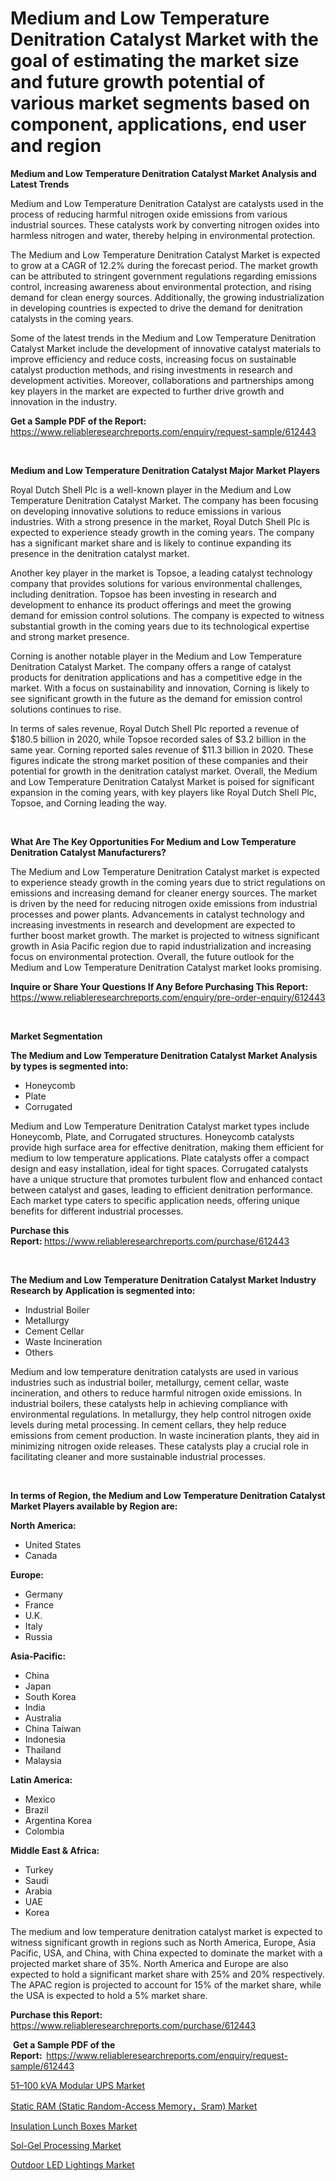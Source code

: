 <p><h1>Medium and Low Temperature Denitration Catalyst Market with the goal of estimating the market size and future growth potential of various market segments based on component, applications, end user and region</h1></p><p><strong>Medium and Low Temperature Denitration Catalyst Market Analysis and Latest Trends</strong></p>
<p><p>Medium and Low Temperature Denitration Catalyst are catalysts used in the process of reducing harmful nitrogen oxide emissions from various industrial sources. These catalysts work by converting nitrogen oxides into harmless nitrogen and water, thereby helping in environmental protection.</p><p>The Medium and Low Temperature Denitration Catalyst Market is expected to grow at a CAGR of 12.2% during the forecast period. The market growth can be attributed to stringent government regulations regarding emissions control, increasing awareness about environmental protection, and rising demand for clean energy sources. Additionally, the growing industrialization in developing countries is expected to drive the demand for denitration catalysts in the coming years.</p><p>Some of the latest trends in the Medium and Low Temperature Denitration Catalyst Market include the development of innovative catalyst materials to improve efficiency and reduce costs, increasing focus on sustainable catalyst production methods, and rising investments in research and development activities. Moreover, collaborations and partnerships among key players in the market are expected to further drive growth and innovation in the industry.</p></p>
<p><strong>Get a Sample PDF of the Report:&nbsp;</strong> <a href="https://www.reliableresearchreports.com/enquiry/request-sample/612443">https://www.reliableresearchreports.com/enquiry/request-sample/612443</a></p>
<p>&nbsp;</p>
<p><strong>Medium and Low Temperature Denitration Catalyst Major Market Players</strong></p>
<p><p>Royal Dutch Shell Plc is a well-known player in the Medium and Low Temperature Denitration Catalyst Market. The company has been focusing on developing innovative solutions to reduce emissions in various industries. With a strong presence in the market, Royal Dutch Shell Plc is expected to experience steady growth in the coming years. The company has a significant market share and is likely to continue expanding its presence in the denitration catalyst market.</p><p>Another key player in the market is Topsoe, a leading catalyst technology company that provides solutions for various environmental challenges, including denitration. Topsoe has been investing in research and development to enhance its product offerings and meet the growing demand for emission control solutions. The company is expected to witness substantial growth in the coming years due to its technological expertise and strong market presence.</p><p>Corning is another notable player in the Medium and Low Temperature Denitration Catalyst Market. The company offers a range of catalyst products for denitration applications and has a competitive edge in the market. With a focus on sustainability and innovation, Corning is likely to see significant growth in the future as the demand for emission control solutions continues to rise.</p><p>In terms of sales revenue, Royal Dutch Shell Plc reported a revenue of $180.5 billion in 2020, while Topsoe recorded sales of $3.2 billion in the same year. Corning reported sales revenue of $11.3 billion in 2020. These figures indicate the strong market position of these companies and their potential for growth in the denitration catalyst market. Overall, the Medium and Low Temperature Denitration Catalyst Market is poised for significant expansion in the coming years, with key players like Royal Dutch Shell Plc, Topsoe, and Corning leading the way.</p></p>
<p>&nbsp;</p>
<p><strong>What Are The Key Opportunities For Medium and Low Temperature Denitration Catalyst Manufacturers?</strong></p>
<p><p>The Medium and Low Temperature Denitration Catalyst market is expected to experience steady growth in the coming years due to strict regulations on emissions and increasing demand for cleaner energy sources. The market is driven by the need for reducing nitrogen oxide emissions from industrial processes and power plants. Advancements in catalyst technology and increasing investments in research and development are expected to further boost market growth. The market is projected to witness significant growth in Asia Pacific region due to rapid industrialization and increasing focus on environmental protection. Overall, the future outlook for the Medium and Low Temperature Denitration Catalyst market looks promising.</p></p>
<p><strong>Inquire or Share Your Questions If Any Before Purchasing This Report:</strong> <a href="https://www.reliableresearchreports.com/enquiry/pre-order-enquiry/612443">https://www.reliableresearchreports.com/enquiry/pre-order-enquiry/612443</a></p>
<p>&nbsp;</p>
<p><strong>Market Segmentation</strong></p>
<p><strong>The Medium and Low Temperature Denitration Catalyst Market Analysis by types is segmented into:</strong></p>
<p><ul><li>Honeycomb</li><li>Plate</li><li>Corrugated</li></ul></p>
<p><p>Medium and Low Temperature Denitration Catalyst market types include Honeycomb, Plate, and Corrugated structures. Honeycomb catalysts provide high surface area for effective denitration, making them efficient for medium to low temperature applications. Plate catalysts offer a compact design and easy installation, ideal for tight spaces. Corrugated catalysts have a unique structure that promotes turbulent flow and enhanced contact between catalyst and gases, leading to efficient denitration performance. Each market type caters to specific application needs, offering unique benefits for different industrial processes.</p></p>
<p><strong>Purchase this Report:&nbsp;</strong><a href="https://www.reliableresearchreports.com/purchase/612443">https://www.reliableresearchreports.com/purchase/612443</a></p>
<p>&nbsp;</p>
<p><strong>The Medium and Low Temperature Denitration Catalyst Market Industry Research by Application is segmented into:</strong></p>
<p><ul><li>Industrial Boiler</li><li>Metallurgy</li><li>Cement Cellar</li><li>Waste Incineration</li><li>Others</li></ul></p>
<p><p>Medium and low temperature denitration catalysts are used in various industries such as industrial boiler, metallurgy, cement cellar, waste incineration, and others to reduce harmful nitrogen oxide emissions. In industrial boilers, these catalysts help in achieving compliance with environmental regulations. In metallurgy, they help control nitrogen oxide levels during metal processing. In cement cellars, they help reduce emissions from cement production. In waste incineration plants, they aid in minimizing nitrogen oxide releases. These catalysts play a crucial role in facilitating cleaner and more sustainable industrial processes.</p></p>
<p>&nbsp;</p>
<p><strong>In terms of Region, the Medium and Low Temperature Denitration Catalyst Market Players available by Region are:</strong></p>
<p>
    <p> <strong> North America: </strong>
        <ul>
            <li>United States</li>
            <li>Canada</li>
        </ul>
        </p> 
    <p> <strong> Europe: </strong>
        <ul>
            <li>Germany</li>
            <li>France</li>
            <li>U.K.</li>
            <li>Italy</li>
            <li>Russia</li>
        </ul>
        </p> 
    <p> <strong> Asia-Pacific: </strong>
        <ul>
            <li>China</li>
            <li>Japan</li>
            <li>South Korea</li>
            <li>India</li>
            <li>Australia</li>
            <li>China Taiwan</li>
            <li>Indonesia</li>
            <li>Thailand</li>
            <li>Malaysia</li>
        </ul>
        </p> 
    <p> <strong> Latin America: </strong>
        <ul>
            <li>Mexico</li>
            <li>Brazil</li>
            <li>Argentina Korea</li>
            <li>Colombia</li>
        </ul>
        </p> 
    <p> <strong> Middle East & Africa: </strong>
        <ul>
            <li>Turkey</li>
            <li>Saudi</li>
            <li>Arabia</li>
            <li>UAE</li>
            <li>Korea</li>
        </ul>
    </p>
    </p>
<p><p>The medium and low temperature denitration catalyst market is expected to witness significant growth in regions such as North America, Europe, Asia Pacific, USA, and China, with China expected to dominate the market with a projected market share of 35%. North America and Europe are also expected to hold a significant market share with 25% and 20% respectively. The APAC region is projected to account for 15% of the market share, while the USA is expected to hold a 5% market share.</p></p>
<p><strong>Purchase this Report: </strong><a href="https://www.reliableresearchreports.com/purchase/612443">https://www.reliableresearchreports.com/purchase/612443</a></p>
<p>&nbsp;<strong>Get a Sample PDF of the Report:&nbsp;&nbsp;</strong><a href="https://www.reliableresearchreports.com/enquiry/request-sample/612443">https://www.reliableresearchreports.com/enquiry/request-sample/612443</a></p>
<p><strong></strong></p>
<p><p><a href="https://invited-way-688.notion.site/51-100-kVA-Modular-UPS-Market-Research-Report-The-Key-To-Successful-Business-Strategy-Forecasted-fo-d3ddd9bb494247afb55d71523dc0dcf9">51–100 kVA Modular UPS Market</a></p><p><a href="https://mire-aunt-385.notion.site/Static-RAM-Static-Random-Access-Memory-Sram-Market-Research-Report-Provides-Critical-Insights-that-0503f86098004c04860bd52838422840">Static RAM (Static Random-Access Memory，Sram) Market</a></p><p><a href="https://view.publitas.com/reportprime-1/global-insulation-lunch-boxes-market-by-types-applications-and-major-players-with-regional-growth-rate-analysis-and-development-situation-from-2024-to-2031/">Insulation Lunch Boxes Market</a></p><p><a href="https://butternut-bug-553.notion.site/Sol-Gel-Processing-Market-Offers-Provide-Insightful-Data-for-the-Time-Period-from-2024-to-2031-and-a-32c9d671345f42ad916e04a66963c8ea">Sol-Gel Processing Market</a></p><p><a href="https://view.publitas.com/reportprime-1/outdoor-led-lightings-market-offer-valuable-insights-into-market-size-market-share-market-trends-and-projections-spanning-from-2024-to-2031/">Outdoor LED Lightings Market</a></p></p>